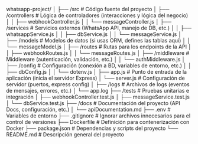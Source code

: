 



whatsapp-project/
│
├── /src                   # Código fuente del proyecto
│   ├── /controllers        # Lógica de controladores (interacciones y lógica del negocio)
│   │   ├── webhookController.js
│   │   └── messageController.js
│   ├── /services           # Servicios externos (WhatsApp API, manejo de DB, etc.)
│   │   ├── whatsappService.js
│   │   ├── dbService.js
│   │   └── messageService.js
│   ├── /models             # Modelos de datos (si usas ORM, defines las tablas aquí)
│   │   └── messageModel.js
│   ├── /routes             # Rutas para los endpoints de la API
│   │   ├── webhookRoutes.js
│   │   └── messageRoutes.js
│   ├── /middleware         # Middleware (autenticación, validación, etc.)
│   │   └── authMiddleware.js
│   ├── /config             # Configuración (conexión a BD, variables de entorno, etc.)
│   │   ├── dbConfig.js
│   │   └── dotenv.js
│   ├── app.js              # Punto de entrada de la aplicación (inicia el servidor Express)
│   └── server.js           # Configuración de servidor (puertos, express config)
│
├── /logs                   # Archivos de logs (eventos de mensajes, errores, etc.)
│   └── app.log
├── /tests                  # Pruebas unitarias e integración
│   ├── webhookController.test.js
│   ├── messageService.test.js
│   └── dbService.test.js
├── /docs                   # Documentación del proyecto (API Docs, configuración, etc.)
│   └── apiDocumentation.md
├── .env                    # Variables de entorno
├── .gitignore              # Ignorar archivos innecesarios para el control de versiones
├── Dockerfile              # Definición para contenerización con Docker
├── package.json            # Dependencias y scripts del proyecto
└── README.md               # Descripción general del proyecto
